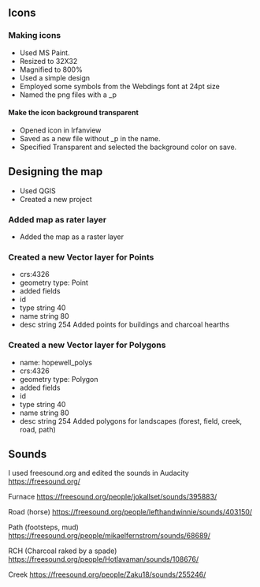 ## Icons
### Making icons
* Used MS Paint.
* Resized to 32X32
* Magnified to 800%
* Used a simple design
* Employed some symbols from the Webdings font at 24pt size
* Named the png files with a _p

#### Make the icon background transparent
* Opened icon in Irfanview
* Saved as a new file without _p in the name.
* Specified Transparent and selected the background color on save.

## Designing the map
* Used QGIS
* Created a new project
### Added map as rater layer 
* Added the map as a raster layer
### Created a new Vector layer for Points
* crs:4326
* geometry type: Point
* added fields
* id
* type string 40
* name string 80
* desc string 254
Added points for buildings and charcoal hearths

### Created a new Vector layer for Polygons
* name: hopewell_polys
* crs:4326
* geometry type: Polygon
* added fields
* id
* type string 40
* name string 80
* desc string 254
Added polygons for landscapes (forest, field, creek, road, path)

## Sounds
I used freesound.org and edited the sounds in Audacity
https://freesound.org/

Furnace
https://freesound.org/people/jokallset/sounds/395883/

Road (horse)
https://freesound.org/people/lefthandwinnie/sounds/403150/

Path (footsteps, mud)
https://freesound.org/people/mikaelfernstrom/sounds/68689/

RCH (Charcoal raked by a spade)
https://freesound.org/people/Hotlavaman/sounds/108676/

Creek
https://freesound.org/people/Zaku18/sounds/255246/

